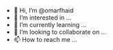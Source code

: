 - 👋 Hi, I’m @omarfhaid
- 👀 I’m interested in ...
- 🌱 I’m currently learning ...
- 💞️ I’m looking to collaborate on ...
- 📫 How to reach me ...

<!---
omarfhaid/omarfhaid is a ✨ special ✨ repository because its `README.md` (this file) appears on your GitHub profile.
You can click the Preview link to take a look at your changes.
--->
